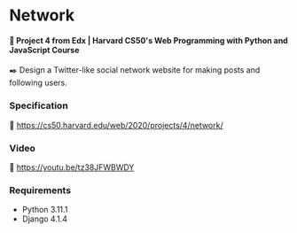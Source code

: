 # Network

#### 📕 Project 4 from Edx | Harvard CS50's Web Programming with Python and JavaScript Course

✒️ Design a Twitter-like social network website for making posts and following users.


### Specification

🚀 https://cs50.harvard.edu/web/2020/projects/4/network/

### Video

🚀 https://youtu.be/tz38JFWBWDY

### Requirements

* Python 3.11.1
* Django 4.1.4
